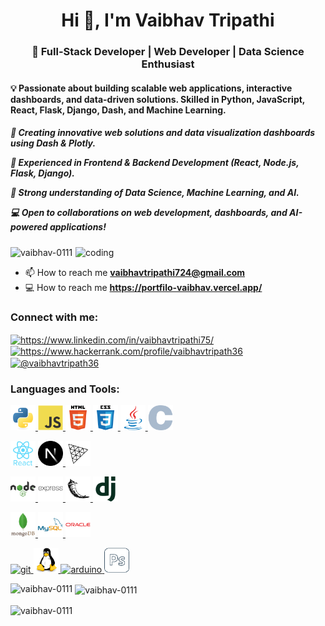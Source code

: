 <h1 align="center">Hi 👋, I'm Vaibhav Tripathi</h1>
<h3 align="center">🚀 Full-Stack Developer | Web Developer | Data Science Enthusiast</h3>
<h4>💡 Passionate about building scalable web applications, interactive dashboards, and data-driven solutions. Skilled in Python, JavaScript, React, Flask, Django, Dash, and Machine Learning.</h4>
<h5>
🔹 Creating innovative web solutions and data visualization dashboards using Dash & Plotly.

  
🔹 Experienced in Frontend & Backend Development (React, Node.js, Flask, Django).


🔹 Strong understanding of Data Science, Machine Learning, and AI.

💻 Open to collaborations on web development, dashboards, and AI-powered applications!
</h5>
<img align="right" alt="coding" width="400" src="https://user-images.githubusercontent.com/55389276/140866485-8fb1c876-9a8f-4d6a-98dc-08c4981eaf70.gif">

<p align="left"> <img src="https://komarev.com/ghpvc/?username=vaibhav-0111&label=Profile%20views&color=0e75b6&style=flat" alt="vaibhav-0111" /> </p>

- 📫 How to reach me **vaibhavtripathi724@gmail.com**
- 💻 How to reach me **https://portfilo-vaibhav.vercel.app/**


<h3 align="left">Connect with me:</h3>
<p align="left">
<a href="https://linkedin.com/in/https://www.linkedin.com/in/vaibhavtripathi75/" target="blank"><img align="center" src="https://raw.githubusercontent.com/rahuldkjain/github-profile-readme-generator/master/src/images/icons/Social/linked-in-alt.svg" alt="https://www.linkedin.com/in/vaibhavtripathi75/" height="30" width="40" /></a>
<a href="https://www.hackerrank.com/https://www.hackerrank.com/profile/vaibhavtripath36" target="blank"><img align="center" src="https://raw.githubusercontent.com/rahuldkjain/github-profile-readme-generator/master/src/images/icons/Social/hackerrank.svg" alt="https://www.hackerrank.com/profile/vaibhavtripath36" height="30" width="40" /></a>
<a href="https://www.hackerearth.com/@vaibhavtripath36" target="blank"><img align="center" src="https://raw.githubusercontent.com/rahuldkjain/github-profile-readme-generator/master/src/images/icons/Social/hackerearth.svg" alt="@vaibhavtripath36" height="30" width="40" /></a>
</p>

<h3 align="left">Languages and Tools:</h3>
<p align="left">
  <!-- Programming Languages -->
  <a href="https://www.python.org" target="_blank"> <img src="https://raw.githubusercontent.com/devicons/devicon/master/icons/python/python-original.svg" alt="python" width="40" height="40"/> </a>
  <a href="https://developer.mozilla.org/en-US/docs/Web/JavaScript" target="_blank"> <img src="https://raw.githubusercontent.com/devicons/devicon/master/icons/javascript/javascript-original.svg" alt="javascript" width="40" height="40"/> </a>
  <a href="https://www.w3.org/html/" target="_blank"> <img src="https://raw.githubusercontent.com/devicons/devicon/master/icons/html5/html5-original-wordmark.svg" alt="html5" width="40" height="40"/> </a>
  <a href="https://www.w3schools.com/css/" target="_blank"> <img src="https://raw.githubusercontent.com/devicons/devicon/master/icons/css3/css3-original-wordmark.svg" alt="css3" width="40" height="40"/> </a>
  <a href="https://www.java.com" target="_blank"> <img src="https://raw.githubusercontent.com/devicons/devicon/master/icons/java/java-original.svg" alt="java" width="40" height="40"/> </a>
  <a href="https://www.cprogramming.com/" target="_blank"> <img src="https://raw.githubusercontent.com/devicons/devicon/master/icons/c/c-original.svg" alt="c" width="40" height="40"/> </a>

  <!-- Frontend & JS Frameworks -->
  <a href="https://reactjs.org/" target="_blank"> <img src="https://raw.githubusercontent.com/devicons/devicon/master/icons/react/react-original-wordmark.svg" alt="react" width="40" height="40"/> </a>
  <a href="https://nextjs.org/" target="_blank"> <img src="https://raw.githubusercontent.com/devicons/devicon/master/icons/nextjs/nextjs-original.svg" alt="nextjs" width="40" height="40"/> </a>
  <a href="https://threejs.org/" target="_blank"> <img src="https://raw.githubusercontent.com/devicons/devicon/master/icons/threejs/threejs-original.svg" alt="threejs" width="40" height="40"/> </a>

  <!-- Backend -->
  <a href="https://nodejs.org/" target="_blank"> <img src="https://raw.githubusercontent.com/devicons/devicon/master/icons/nodejs/nodejs-original-wordmark.svg" alt="nodejs" width="40" height="40"/> </a>
  <a href="https://expressjs.com/" target="_blank"> <img src="https://raw.githubusercontent.com/devicons/devicon/master/icons/express/express-original-wordmark.svg" alt="express" width="40" height="40"/> </a>
  <a href="https://flask.palletsprojects.com/" target="_blank"> <img src="https://raw.githubusercontent.com/devicons/devicon/master/icons/flask/flask-original.svg" alt="flask" width="40" height="40"/> </a>
  <a href="https://www.djangoproject.com/" target="_blank"> <img src="https://raw.githubusercontent.com/devicons/devicon/master/icons/django/django-plain.svg" alt="django" width="40" height="40"/> </a>

  <!-- Databases -->
  <a href="https://www.mongodb.com/" target="_blank"> <img src="https://raw.githubusercontent.com/devicons/devicon/master/icons/mongodb/mongodb-original-wordmark.svg" alt="mongodb" width="40" height="40"/> </a>
  <a href="https://www.mysql.com/" target="_blank"> <img src="https://raw.githubusercontent.com/devicons/devicon/master/icons/mysql/mysql-original-wordmark.svg" alt="mysql" width="40" height="40"/> </a>
  <a href="https://www.oracle.com/" target="_blank"> <img src="https://raw.githubusercontent.com/devicons/devicon/master/icons/oracle/oracle-original.svg" alt="oracle" width="40" height="40"/> </a>

  <!-- Tools & Platforms -->
  <a href="https://git-scm.com/" target="_blank"> <img src="https://www.vectorlogo.zone/logos/git-scm/git-scm-icon.svg" alt="git" width="40" height="40"/> </a>
  <a href="https://www.linux.org/" target="_blank"> <img src="https://raw.githubusercontent.com/devicons/devicon/master/icons/linux/linux-original.svg" alt="linux" width="40" height="40"/> </a>
  <a href="https://www.arduino.cc/" target="_blank"> <img src="https://cdn.worldvectorlogo.com/logos/arduino-1.svg" alt="arduino" width="40" height="40"/> </a>
  <a href="https://www.photoshop.com/" target="_blank"> <img src="https://raw.githubusercontent.com/devicons/devicon/master/icons/photoshop/photoshop-line.svg" alt="photoshop" width="40" height="40"/> </a>
</p>


<p><img align="left" src="https://github-readme-stats.vercel.app/api/top-langs?username=vaibhav-0111&show_icons=true&locale=en&layout=compact" alt="vaibhav-0111" /></p>

<p>&nbsp;<img align="center" src="https://github-readme-stats.vercel.app/api?username=vaibhav-0111&show_icons=true&locale=en" alt="vaibhav-0111" /></p>

<p><img align="center" src="https://github-readme-streak-stats.herokuapp.com/?user=vaibhav-0111&" alt="vaibhav-0111" /></p>
